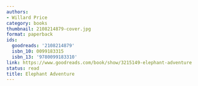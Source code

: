 ```yaml
---
authors:
- Willard Price
category: books
thumbnail: 2108214879-cover.jpg
format: paperback
ids:
  goodreads: '2108214879'
  isbn_10: 0099183315
  isbn_13: '9780099183310'
link: https://www.goodreads.com/book/show/3215149-elephant-adventure
status: read
title: Elephant Adventure
---
```

